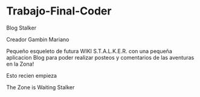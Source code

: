 # Trabajo-Final-Coder
Blog Stalker

Creador Gambin Mariano

Pequeño esqueleto de futura WIKI S.T.A.L.K.E.R. con una pequeña aplicacion Blog para poder realizar posteos y comentarios de las aventuras en la Zona!

Esto recien empieza

The Zone is Waiting Stalker
